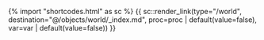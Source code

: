 {% import "shortcodes.html" as sc %}
{{ sc::render_link(type="/world", destination="@/objects/world/_index.md", proc=proc | default(value=false), var=var | default(value=false)) }}